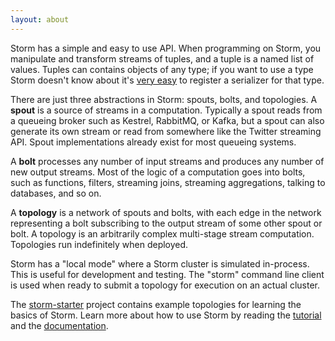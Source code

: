```yaml
---
layout: about
---
```


Storm has a simple and easy to use API. When programming on Storm, you manipulate and transform streams of tuples, and a tuple is a named list of values. Tuples can contains objects of any type; if you want to use a type Storm doesn't know about it's [very easy](https://github.com/nathanmarz/storm/wiki/Serialization) to register a serializer for that type.

There are just three abstractions in Storm: spouts, bolts, and topologies. A **spout** is a source of streams in a computation. Typically a spout reads from a queueing broker such as Kestrel, RabbitMQ, or Kafka, but a spout can also generate its own stream or read from somewhere like the Twitter streaming API. Spout implementations already exist for most queueing systems.

A **bolt** processes any number of input streams and produces any number of new output streams. Most of the logic of a computation goes into bolts, such as functions, filters, streaming joins, streaming aggregations, talking to databases, and so on.

A **topology** is a network of spouts and bolts, with each edge in the network representing a bolt subscribing to the output stream of some other spout or bolt. A topology is an arbitrarily complex multi-stage stream computation. Topologies run indefinitely when deployed.

Storm has a "local mode" where a Storm cluster is simulated in-process. This is useful for development and testing. The "storm" command line client is used when ready to submit a topology for execution on an actual cluster.

The [storm-starter](https://github.com/nathanmarz/storm-starter) project contains example topologies for learning the basics of Storm. Learn more about how to use Storm by reading the [tutorial](https://github.com/nathanmarz/storm/wiki/Tutorial) and the [documentation](https://github.com/nathanmarz/storm/wiki).